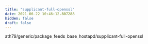 ```yaml
---
title: "supplicant-full-openssl"
date: 2021-06-22 10:46:12.807288
hidden: false
draft: false
---
```


ath79/generic/package_feeds_base_hostapd/supplicant-full-openssl


